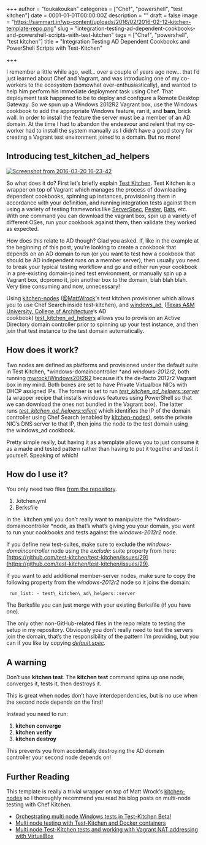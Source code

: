 +++
author = "toukakoukan"
categories = ["Chef", "powershell", "test kitchen"]
date = 0001-01-01T00:00:00Z
description = ""
draft = false
image = "https://sammart.in/wp-content/uploads/2016/02/2016-02-12-kitchen-template-repo.png"
slug = "integration-testing-ad-dependent-cookbooks-and-powershell-scripts-with-test-kitchen"
tags = ["Chef", "powershell", "test kitchen"]
title = "Integration Testing AD Dependent Cookbooks and PowerShell Scripts with Test-Kitchen"

+++

I remember a little while ago, well… over a couple of years ago now… that I’d just learned about Chef and Vagrant, and was introducing one of my co-workers to the ecosystem (somewhat over-enthusiastically), and wanted to help him perform his immediate deployment task using Chef. That deployment task happened to be to deploy and configure a Remote Desktop Gateway. So we spun up a Windows 2012R2 Vagrant box, use the Windows cookbook to add the appropriate Windows feature, ran it, and **bam**, brick wall. In order to install the feature the server must be a member of an AD domain. At the time I had to abandon the endeavour and relent that my co-worker had to install the system manually as I didn’t have a good story for creating a Vagrant test environment joined to a domain. But no more!


## Introducing test\_kitchen\_ad\_helpers

[![Screenshot from 2016-03-20 16-23-42](/wp-content/uploads/2016/02/Screenshot-from-2016-03-20-16-23-42.png)](/wp-content/uploads/2016/02/Screenshot-from-2016-03-20-16-23-42.png)

So what does it do? First let’s briefly explain [Test Kitchen](http://kitchen.ci/). Test Kitchen is a wrapper on top of Vagrant which manages the process of downloading dependent cookbooks, spinning up instances, provisioning them in accordance with your definition, and running integration tests against them using a variety of testing frameworks like [ServerSpec](http://serverspec.org/), [Pester](https://github.com/test-kitchen/kitchen-pester), [Bats](https://github.com/sstephenson/bats), etc. With one command you can download the vagrant box, spin up a variety of different OSes, run your cookbook against them, then validate they worked as expected.

How does this relate to AD though? Glad you asked. If, like in the example at the beginning of this post, you’re looking to create a cookbook that depends on an AD domain to run (or you want to test how a cookbook that should be AD independent runs on a member server), then usually you need to break your typical testing workflow and go and either run your cookbook in a pre-existing domain-joined test environment, or manually spin up a Vagrant box, dcpromo it, join another box to the domain, blah blah blah. Very time consuming and now, unnecessary!

Using [kitchen-nodes](https://github.com/mwrock/kitchen-nodes) ([@MattWrock](https://twitter.com/mwrockx)‘s test kitchen provisioner which allows you to use Chef Search inside test-kitchen), and [windows\_ad ](https://github.com/TAMUArch/cookbook.windows_ad) ([Texas A&M University, College of Architecture](http://www.arch.tamu.edu/)‘s AD cookbook) [test\_kitchen\_ad\_helpers](https://github.com/Sam-Martin/test_kitchen_ad_helpers) allows you to provision an Active Directory domain controller prior to spinning up your test instance, and then join that test instance to the test domain automatically.


## How does it work?

Two nodes are defined as platforms and provisioned under the default suite in Test Kitchen, *windows-domaincontroller *and *windows-2012r2*, both running [mwrock/Windows2012R2](https://atlas.hashicorp.com/mwrock/boxes/Windows2012R2) because it’s the de-facto 2012r2 Vagrant box in my mind. Both boxes are set to have Private Virtualbox NICs with DHCP assigned IPs. The former is set to run *[test\_kitchen\_ad\_helpers::server](https://github.com/Sam-Martin/test_kitchen_ad_helpers/blob/master/recipes/server.rb)* (a wrapper recipe that installs windows features using PowerShell so that we can download the ones not bundled in the Vagrant box). The latter runs *[test\_kitchen\_ad\_helpers::client](https://github.com/Sam-Martin/test_kitchen_ad_helpers/blob/master/recipes/client.rb)* which identifies the IP of the domain controller using Chef Search (enabled by [kitchen-nodes](https://github.com/mwrock/kitchen-nodes)), sets the private NIC’s DNS server to that IP, then joins the node to the test domain using the windows_ad cookbook.

Pretty simple really, but having it as a template allows you to just consume it as a made and tested pattern rather than having to put it together and test it yourself. Speaking of which!


## How do I use it?

You only need two files [from the repository](https://github.com/Sam-Martin/test_kitchen_ad_helpers).

1. .kitchen.yml
2. Berksfile

In the .kitchen.yml you don’t really want to manipulate the *windows-domaincontroller *node, as that’s what’s giving you your domain, you want to run your cookbooks and tests against the *windows-2012r2* node.

If you define new test-suites, make sure to exclude the *windows-domaincontroller* node using the *exclude:* suite property from here: [https://github.com/test-kitchen/test-kitchen/issues/29](https://github.com/test-kitchen/test-kitchen/issues/29).

If you want to add additional member-server nodes, make sure to copy the following property from the *windows-2012r2* node so it joins the domain:

` run_list: - test\_kitchen\_ad\_helpers::server`

The Berksfile you can just merge with your existing Berksfile (if you have one).

The only other non-GitHub-related files in the repo relate to testing the setup in my repository. Obviously you don’t really need to test the servers join the domain, that’s the responsibility of the pattern I’m providing, but you can if you like by copying *[default.spec](https://github.com/Sam-Martin/test_kitchen_ad_template/blob/master/test/integration/default/serverspec/default_spec.rb).*


## A warning

Don’t use **kitchen test**. The **kitchen test** command spins up one node, converges it, tests it, then destroys it.

This is great when nodes don’t have interdependencies, but is no use when the second node depends on the first!

Instead you need to run:

1. **kitchen converge**
2. **kitchen verify**
3. **kitchen destroy**

This prevents you from accidentally destroying the AD domain controller your second node depends on!


## Further Reading

This template is really a trivial wrapper on top of Matt Wrock’s [kitchen-nodes](https://github.com/mwrock/kitchen-nodes) so I thoroughly recommend you read his blog posts on multi-node testing with Chef Kitchen.

- [Orchestrating multi node Windows tests in Test-Kitchen Beta!](http://www.hurryupandwait.io/blog/orchestrating-multi-server-tests-in-test-kitchen)
- [Multi node testing with Test-Kitchen and Docker containers](http://www.hurryupandwait.io/blog/multi-node-testing-with-test-kitchen-and-docker)
- [Multi node Test-Kitchen tests and working with Vagrant NAT addressing with VirtualBox](http://www.hurryupandwait.io/blog/multi-node-test-kitchen-tests-and-working-with-vagrant-nat-addressing-with-virtualbox)

